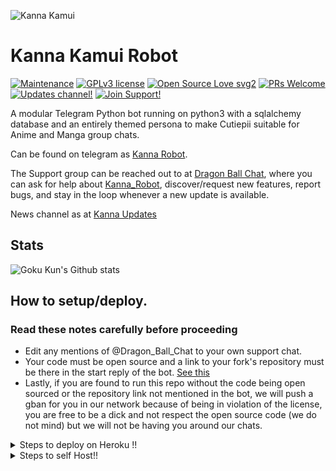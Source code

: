 ![Kanna Kamui](https://www.google.com/url?sa=i&url=https%3A%2F%2Fwww.pinterest.com%2Fpin%2F674203006691739135%2F&psig=AOvVaw1G9JRJZP4xtsSaT7KuqbKk&ust=1612014187781000&source=images&cd=vfe&ved=0CAIQjRxqFwoTCODz64Gjwe4CFQAAAAAdAAAAABAD)
# Kanna Kamui Robot 
[![Maintenance](https://img.shields.io/badge/Maintained%3F-yes-green.svg)](https://GitHub.com/Naereen/StrapDown.js/graphs/commit-activity) [![GPLv3 license](https://img.shields.io/badge/License-GPLv3-blue.svg)](https://perso.crans.org/besson/LICENSE.html) [![Open Source Love svg2](https://badges.frapsoft.com/os/v2/open-source.svg?v=103)](https://github.com/ellerbrock/open-source-badges/) [![PRs Welcome](https://img.shields.io/badge/PRs-welcome-brightgreen.svg?style=flat-square)](https://makeapullrequest.com) [![Updates channel!](https://img.shields.io/badge/Join%20Channel-Kanna-red)](https://t.me/Kanna_Updates) [![Join Support!](https://img.shields.io/badge/Support%20Chat-Kanna-red)](https://t.me/Dragon_Ball_Chat)


A modular Telegram Python bot running on python3 with a sqlalchemy database and an entirely themed persona to make Cutiepii suitable for Anime and Manga group chats. 

Can be found on telegram as [Kanna Robot](https://t.me/Kanna_Robot).

The Support group can be reached out to at [Dragon Ball Chat](https://t.me/Dragon_Ball_Chat), where you can ask for help about [Kanna_Robot](https://t.me/Kanna_Robot), discover/request new features, report bugs, and stay in the loop whenever a new update is available. 

News channel as at [Kanna Updates](https://t.me/Kanna_Updates) 


## Stats
![Goku Kun's Github stats](https://github-readme-stats.vercel.app/api?username=Rajkumar-27&show_icons=true&theme=tokyonight)

## How to setup/deploy.

### Read these notes carefully before proceeding 
 - Edit any mentions of @Dragon_Ball_Chat to your own support chat. 
 - Your code must be open source and a link to your fork's repository must be there in the start reply of the bot. [See this](https://github.com/Rajkumar-27/test-1-cutiepii/blob/shiken/CutiepiiRobot/__main__.py#L25)
 - Lastly, if you are found to run this repo without the code being open sourced or the repository link not mentioned in the bot, we will push a gban for you in our network because of being in violation of the license, you are free to be a dick and not respect the open source code (we do not mind) but we will not be having you around our chats.


<details>
  <summary>Steps to deploy on Heroku !! </summary>

```
Fill in all the details, Deploy!
Now go to https://dashboard.heroku.com/apps/(app-name)/resources ( Replace (app-name) with your app name )
REMEMBER: Turn on worker dyno (Don't worry It's free :D) & Webhook
Now send the bot /start, If it doesn't respond go to https://dashboard.heroku.com/apps/(app-name)/settings and remove webhook and port.
```

  [![Deploy](https://www.herokucdn.com/deploy/button.svg)](https://heroku.com/deploy?template=https://github.com/AnimeKaizoku/SaitamaRobot.git)

</details>  
<details>
  <summary>Steps to self Host!! </summary>

  ## Setting up the bot (Read this before trying to use!):
Please make sure to use python3.6, as I cannot guarantee everything will work as expected on older Python versions!
This is because markdown parsing is done by iterating through a dict, which is ordered by default in 3.6.

  ### Configuration

There are two possible ways of configuring your bot: a config.py file, or ENV variables.

The preferred version is to use a `config.py` file, as it makes it easier to see all your settings grouped together.
This file should be placed in your `CutiepiiRobot` folder, alongside the `__main__.py` file. 
This is where your bot token will be loaded from, as well as your database URI (if you're using a database), and most of 
your other settings.

It is recommended to import sample_config and extend the Config class, as this will ensure your config contains all 
defaults set in the sample_config, hence making it easier to upgrade.

An example `config.py` file could be:
```
from CutiepiiRobot.sample_config import Config

class Development(Config):
    OWNER_ID = 974650192  # your telegram ID
    OWNER_USERNAME = "Wadiwala_Tech"  # your telegram username
    API_KEY = "your bot api key"  # your api key, as provided by the @botfather
    SQLALCHEMY_DATABASE_URI = 'postgresql://username:password@localhost:5432/database'  # sample db credentials
    JOIN_LOGGER = '-1234567890' # some group chat that your bot is a member of
    USE_JOIN_LOGGER = True
    DRAGONS = [18673980, 974650192]  # List of id's for users which have sudo access to the bot.
    LOAD = []
    NO_LOAD = ['translation']
```

If you can't have a config.py file (EG on Heroku), it is also possible to use environment variables.
The following env variables are supported:
 - `ENV`: Setting this to ANYTHING will enable env variables

 - `TOKEN`: Your bot token, as a string.
 - `OWNER_ID`: An integer of consisting of your owner ID
 - `OWNER_USERNAME`: Your username

 - `DATABASE_URL`: Your database URL
 - `JOIN_LOGGER`: optional: a chat where your replied saved messages are stored, to stop people deleting their old 
 - `LOAD`: Space-separated list of modules you would like to load
 - `NO_LOAD`: Space-separated list of modules you would like NOT to load
 - `WEBHOOK`: Setting this to ANYTHING will enable webhooks when in env mode
 messages
 - `URL`: The URL your webhook should connect to (only needed for webhook mode)

 - `DRAGONS`: A space-separated list of user_ids which should be considered sudo users
 - `DEMONS`: A space-separated list of user_ids which should be considered support users (can gban/ungban,
 nothing else)
 - `WOLVES`: A space-separated list of user_ids which should be considered whitelisted - they can't be banned.
 - `DONATION_LINK`: Optional: link where you would like to receive donations.
 - `CERT_PATH`: Path to your webhook certificate
 - `PORT`: Port to use for your webhooks
 - `DEL_CMDS`: Whether to delete commands from users which don't have rights to use that command
 - `STRICT_GBAN`: Enforce gbans across new groups as well as old groups. When a gbanned user talks, he will be banned.
 - `WORKERS`: Number of threads to use. 8 is the recommended (and default) amount, but your experience may vary.
 __Note__ that going crazy with more threads wont necessarily speed up your bot, given the large amount of sql data 
 accesses, and the way python asynchronous calls work.
 - `BAN_STICKER`: Which sticker to use when banning people.
 - `ALLOW_EXCL`: Whether to allow using exclamation marks ! for commands as well as /.

  ### Python dependencies

Install the necessary Python dependencies by moving to the project directory and running:

`pip3 install -r requirements.txt`.

This will install all the necessary python packages.

  ### Database

If you wish to use a database-dependent module (eg: locks, notes, userinfo, users, filters, welcomes),
you'll need to have a database installed on your system. I use Postgres, so I recommend using it for optimal compatibility.

In the case of Postgres, this is how you would set up a database on a Debian/ubuntu system. Other distributions may vary.

- install postgresql:

`sudo apt-get update && sudo apt-get install postgresql`

- change to the Postgres user:

`sudo su - postgres`

- create a new database user (change YOUR_USER appropriately):

`createuser -P -s -e YOUR_USER`

This will be followed by you need to input your password.

- create a new database table:

`createdb -O YOUR_USER YOUR_DB_NAME`

Change YOUR_USER and YOUR_DB_NAME appropriately.

- finally:

`psql YOUR_DB_NAME -h YOUR_HOST YOUR_USER`

This will allow you to connect to your database via your terminal.
By default, YOUR_HOST should be 0.0.0.0:5432.

You should now be able to build your database URI. This will be:

`sqldbtype://username:pw@hostname:port/db_name`

Replace sqldbtype with whichever DB you're using (eg Postgres, MySQL, SQLite, etc)
repeat for your username, password, hostname (localhost?), port (5432?), and DB name.

  ## Modules
   ### Setting load order.

The module load order can be changed via the `LOAD` and `NO_LOAD` configuration settings.
These should both represent lists.

If `LOAD` is an empty list, all modules in `modules/` will be selected for loading by default.

If `NO_LOAD` is not present or is an empty list, all modules selected for loading will be loaded.

If a module is in both `LOAD` and `NO_LOAD`, the module will not be loaded - `NO_LOAD` takes priority.

   ### Creating your own modules.

Creating a module has been simplified as much as possible - but do not hesitate to suggest further simplification.

All that is needed is that your .py file is in the modules folder.

To add commands, make sure to import the dispatcher via

`from CutiepiiRobot import dispatcher`.

You can then add commands using the usual

`dispatcher.add_handler()`.

Assigning the `__help__` variable to a string describing this modules' available
commands will allow the bot to load it and add the documentation for
your module to the `/help` command. Setting the `__mod_name__` variable will also allow you to use a nicer, user-friendly name for a module.

The `__migrate__()` function is used for migrating chats - when a chat is upgraded to a supergroup, the ID changes, so 
it is necessary to migrate it in the DB.

The `__stats__()` function is for retrieving module statistics, eg number of users, number of chats. This is accessed 
through the `/stats` command, which is only available to the bot owner.

## Starting the bot.

Once you've set up your database and your configuration is complete, simply run the bat file(if on windows) or run (Linux):

`python3 -m CutiepiiRobot`

You can use [nssm](https://nssm.cc/usage) to install the bot as service on windows and set it to restart on /gitpull 
Make sure to edit the start and restart bats to your needs. 
Note: the restart bat requires that User account control be disabled.

For queries or any issues regarding the bot please open an issue ticket or visit us at [Cutiepii Support](https://t.me/Cutiepii_Support)
## How to setup on Heroku 
For starters click on this button 

[![Deploy](https://www.herokucdn.com/deploy/button.svg)](https://heroku.com/deploy?template=https://github.com/AnimeKaizoku/SaitamaRobot.git) 


## Credits
The bot is based on the original work done by [Rajkumar](https://github.com/Rajkumar-27)
This repo was just revamped to suit an Anime-centric community. All original credits go to Paul and his dedication, Without his efforts, this fork would not have been possible!

Also, missing proper credit for blacklistusers taken from TheRealPhoenixBot (will add it later, this note says unless it is done)

Any other authorship/credits can be seen through the commits.

Should any be missing kindly let us know at [Cutiepii Support](https://t.me/Cutiepii_Support) or simply submit a pull request on the readme.

